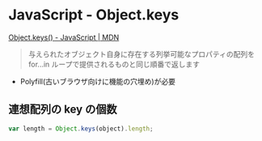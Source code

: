 # JavaScript - Object.keys

[Object.keys() - JavaScript | MDN](https://developer.mozilla.org/ja/docs/Web/JavaScript/Reference/Global_Objects/Object/keys)

> 与えられたオブジェクト自身に存在する列挙可能なプロパティの配列を for...in ループで提供されるものと同じ順番で返します

- Polyfill(古いブラウザ向けに機能の穴埋め)が必要

## 連想配列の key の個数

```js
var length = Object.keys(object).length;
```
